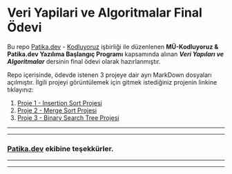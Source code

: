 # Veri Yapilari ve Algoritmalar Final Ödevi
Bu repo [Patika.dev](https://app.patika.dev/) - [Kodluyoruz](https://kodluyoruz.org/tr/kodluyoruz/) işbirliği ile düzenlenen **MÜ-Kodluyoruz & Patika.dev Yazılıma Başlangıç Programı** kapsamında alınan ***Veri Yapıları ve Algoritmalar*** dersinin final ödevi olarak hazırlanmıştır.

Repo içerisinde, ödevde istenen 3 projeye dair ayrı MarkDown dosyaları açılmıştır. İlgili projeyi görüntülemek için gitmek istediğiniz projenin linkine tıklayınız:
1. [Proje 1 - Insertion Sort Projesi]()
2. [Proje 2 - Merge Sort Projesi]()
3. [Proje 3 - Binary Search Tree Projesi]()

---
---
### **[Patika.dev](https://app.patika.dev/) ekibine teşekkürler.**
---
---
